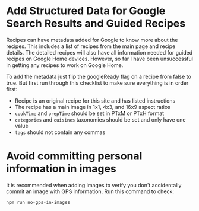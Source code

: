 # Add Structured Data for Google Search Results and Guided Recipes
Recipes can have metadata added for Google to know more about the recipes.
This includes a list of recipes from the main page and recipe details.
The detailed recipes will also have all information needed for guided recipes
on Google Home devices. However, so far I have been unsuccessful in getting
any recipes to work on Google Home.

To add the metadata just flip the googleReady flag on a recipe from false
to true. But first run through this checklist to make sure everything is
in order first:

* Recipe is an original recipe for this site and has listed instructions
* The recipe has a main image in 1x1, 4x3, and 16x9 aspect ratios
* `cookTime` and `prepTime` should be set in PTxM or PTxH format
* `categories` and `cuisines` taxonomies should be set and only have one value
* `tags` should not contain any commas

# Avoid committing personal information in images
It is recommended when adding images to verify you don't accidentally 
commit an image with GPS information. Run this command to check:

`npm run no-gps-in-images`